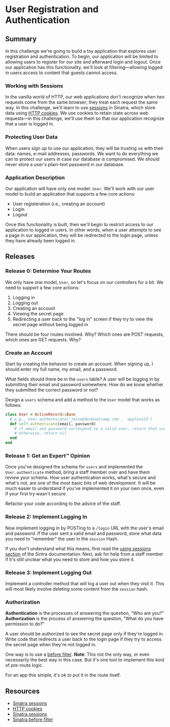 # User Registration and Authentication

## Summary
In this challenge we're going to build a toy application that explores user registration and authentication.  To begin, our application will be limited to allowing users to register for our site and afterward login and logout.  Once our application has this functionality, we'll look at filtering—allowing logged in users access to content that guests cannot access.


### Working with Sessions
In the vanilla world of HTTP, our web applications don't recognize when two requests come from the same browser; they treat each request the same way.  In this challenge, we'll learn to use [sessions][] in Sinatra, which store
data using [HTTP cookies][].  We use cookies to retain state across web requests—in this challenge, we'll use them so that our application recognize that a user is logged in.


### Protecting User Data
When users sign up to use our application, they will be trusting us with their data:  names, e-mail addresses, passwords.  We want to do everything we can to protect our users in case our database is compromised.  We should never store a user's plain-text password in our database.


### Application Description
Our application will have only one model: `User`.  We'll work with our user model to build an application that supports a few core actions:

- User registeration (i.e., creating an account)
- Login
- Logout

Once this functionality is built, then we'll begin to restrict access to our application to logged in users.  In other words, when a user attempts to see a page in our application, they will be redirected to the login page, unless they have already been logged in.


## Releases
### Release 0: Determine Your Routes

We only have one model, `User`, so let's focus on our controllers for a bit.  We need to support a few core actions:

1. Logging in
2. Logging out
3. Creating an account
4. Viewing the secret page
5. Redirecting a user back to the "log in" screen if they try to view the
   secret page without being logged in

There should be four routes involved.  Why?  Which ones are POST requests,
which ones are GET requests.  Why?

### Create an Account

Start by creating the behavior to create an account.  When signing up, I should
enter my full name, my email, and a password.

What fields should there be in the `users` table?  A user will be logging in by
submitting their email and password somewhere.  How do we know whether they
submitted the correct password or not?

Design a `users` schema and add a method to the `User` model that works as
follows:

```ruby
class User < ActiveRecord::Base
  # e.g., User.authenticate('jesse@devbootcamp.com', 'apples123')
  def self.authenticate(email, password)
    # if email and password correspond to a valid user, return that user
    # otherwise, return nil
  end
end
```

### Release 1:  Get an Expert&trade; Opinion

Once you've designed the schema for `users` and implemented the
`User.authenticate` method, bring a staff member over and have them review your
schema.  How user authentication works, what's secure and what's not, are one
of the most basic bits of web development.  It will be much easier to
understand if you've implemented it on your own once, even if your first try
wasn't secure.

Refactor your code according to the advice of the staff.

### Release 2:  Implement Logging In

Now implement logging in by POSTing to a `/login` URL with the user's email and
password.  If the user sent a valid email and password, store what data you
need to "remember" the user in the `session` Hash.

If you don't understand what this means, first read the [using sessions
section][using sessions] of the Sintra documentation.  Next, ask for help from
a staff member if it's still unclear what you need to store and how you store
it.

### Release 3:  Implement Logging Out

Implement a controller method that will log a user out when they visit it.
This will most likely involve deleting some content from the `session` hash.

### Authorization

**Authentication** is the processes of answering the question, "Who are you?"
**Authorization** is the process of answering the question, "What do you have
permission to do?"

A user should be authorized to see the secret page only if they're logged in.
Write code that redirects a user back to the login page if they try to access
the secret page when they're not logged in.

One way is to use a [before filter][].
**Note**: This not the only way, or even necessarily the best way in this case.
But it's one tool to implement this kind of pre-route logic.

For an app this simple, it's ok to put it in the route itself.

## Resources

* [Sinatra sessions][sessions]
* [HTTP cookies][]
* [Sinatra sessions][using sessions]
* [Sinatra before filter][before filter]

[sessions]: http://www.sinatrarb.com/faq.html#sessions
[HTTP cookies]: http://en.wikipedia.org/wiki/HTTP_cookie
[using sessions]: http://www.sinatrarb.com/intro#Using%20Sessions
[before filter]: http://www.sinatrarb.com/intro#Filters
